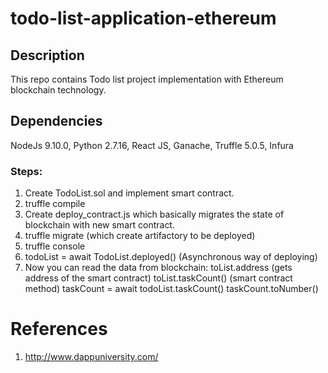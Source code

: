 # todo-list-application-ethereum

## Description
This repo contains Todo list project implementation with Ethereum blockchain technology.

## Dependencies
NodeJs 9.10.0, Python 2.7.16, React JS, Ganache, Truffle 5.0.5, Infura

### Steps:
1. Create TodoList.sol and implement smart contract.
2. truffle compile
3. Create deploy_contract.js which basically migrates the state of blockchain with new smart contract.
4. truffle migrate (which create artifactory to be deployed)
5. truffle console
6. todoList = await TodoList.deployed() (Asynchronous way of deploying)
7. Now you can read the data from blockchain:
	toList.address (gets address of the smart contract)
	toList.taskCount() (smart contract method)
	taskCount = await todoList.taskCount()
	taskCount.toNumber()


# References
1. http://www.dappuniversity.com/